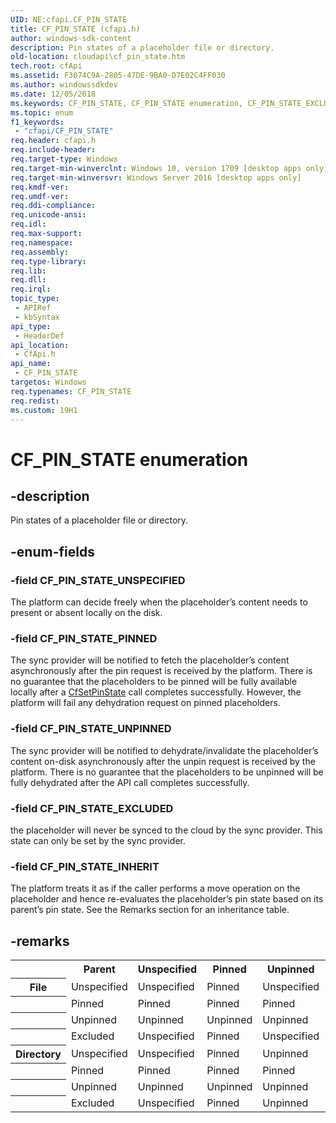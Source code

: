 ```yaml
---
UID: NE:cfapi.CF_PIN_STATE
title: CF_PIN_STATE (cfapi.h)
author: windows-sdk-content
description: Pin states of a placeholder file or directory.
old-location: cloudapi\cf_pin_state.htm
tech.root: cfApi
ms.assetid: F3074C9A-2805-47DE-9BA0-D7E02C4FF030
ms.author: windowssdkdev
ms.date: 12/05/2018
ms.keywords: CF_PIN_STATE, CF_PIN_STATE enumeration, CF_PIN_STATE_EXCLUDED, CF_PIN_STATE_INHERIT, CF_PIN_STATE_PINNED, CF_PIN_STATE_UNPINNED, CF_PIN_STATE_UNSPECIFIED, cfapi/CF_PIN_STATE, cfapi/CF_PIN_STATE_EXCLUDED, cfapi/CF_PIN_STATE_INHERIT, cfapi/CF_PIN_STATE_PINNED, cfapi/CF_PIN_STATE_UNPINNED, cfapi/CF_PIN_STATE_UNSPECIFIED, cloudApi.cf_pin_state
ms.topic: enum
f1_keywords: 
 - "cfapi/CF_PIN_STATE"
req.header: cfapi.h
req.include-header: 
req.target-type: Windows
req.target-min-winverclnt: Windows 10, version 1709 [desktop apps only]
req.target-min-winversvr: Windows Server 2016 [desktop apps only]
req.kmdf-ver: 
req.umdf-ver: 
req.ddi-compliance: 
req.unicode-ansi: 
req.idl: 
req.max-support: 
req.namespace: 
req.assembly: 
req.type-library: 
req.lib: 
req.dll: 
req.irql: 
topic_type:
 - APIRef
 - kbSyntax
api_type:
 - HeaderDef
api_location:
 - CfApi.h
api_name:
 - CF_PIN_STATE
targetos: Windows
req.typenames: CF_PIN_STATE
req.redist: 
ms.custom: 19H1
---
```


# CF_PIN_STATE enumeration


## -description


Pin states of a placeholder file or directory.


## -enum-fields




### -field CF_PIN_STATE_UNSPECIFIED

The platform can decide freely when the placeholder’s content needs to present or absent locally on the disk.


### -field CF_PIN_STATE_PINNED

The sync provider will be notified to fetch the placeholder’s content asynchronously after the pin request is received by the platform. There is no guarantee that the placeholders to be pinned will be fully available locally after a <a href="https://docs.microsoft.com/windows/desktop/api/cfapi/nf-cfapi-cfsetpinstate">CfSetPinState</a> call completes successfully. However, the platform will fail any dehydration request on pinned placeholders.


### -field CF_PIN_STATE_UNPINNED

The sync provider will be notified to dehydrate/invalidate the placeholder’s content on-disk asynchronously after the unpin request is received by the platform. There is no guarantee that the placeholders to be unpinned will be fully dehydrated after the API call completes successfully.


### -field CF_PIN_STATE_EXCLUDED

the placeholder will never be synced to the cloud by the sync provider. This state can only be set by the sync provider.


### -field CF_PIN_STATE_INHERIT

The platform treats it as if the caller performs a move operation on the placeholder and hence re-evaluates the placeholder’s pin state based on its parent’s pin state. See the Remarks section for an inheritance table.


## -remarks



<table>
<tr>
<th></th>
<th>Parent</th>
<th>Unspecified</th>
<th>Pinned</th>
<th>Unpinned</th>
<th>Excluded</th>
</tr>
<tr>
<th>File</th>
<td>Unspecified</td>
<td>Unspecified</td>
<td>Pinned</td>
<td>Unspecified</td>
<td>Excluded</td>
</tr>
<tr>
<th></th>
<td>Pinned</td>
<td>Pinned</td>
<td>Pinned</td>
<td>Pinned</td>
<td>Excluded</td>
</tr>
<tr>
<th></th>
<td>Unpinned</td>
<td>Unpinned</td>
<td>Unpinned</td>
<td>Unpinned</td>
<td>Excluded</td>
</tr>
<tr>
<th></th>
<td>Excluded</td>
<td>Unspecified</td>
<td>Pinned</td>
<td>Unspecified</td>
<td>Excluded</td>
</tr>
<tr>
<th>Directory</th>
<td>Unspecified</td>
<td>Unspecified</td>
<td>Pinned</td>
<td>Unpinned</td>
<td>Excluded</td>
</tr>
<tr>
<th></th>
<td>Pinned</td>
<td>Pinned</td>
<td>Pinned</td>
<td>Pinned</td>
<td>Excluded</td>
</tr>
<tr>
<th></th>
<td>Unpinned</td>
<td>Unpinned</td>
<td>Unpinned</td>
<td>Unpinned</td>
<td>Excluded</td>
</tr>
<tr>
<th></th>
<td>Excluded</td>
<td>Unspecified</td>
<td>Pinned</td>
<td>Unpinned</td>
<td>Excluded</td>
</tr>
</table>
 



